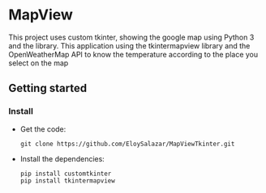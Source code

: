 # MapView
This project uses custom tkinter, showing the google map using Python 3 and the library.
This application using the tkintermapview library and the OpenWeatherMap API to know the temperature according to the place you select on the map
## Getting started
### Install
- Get the code:

    ```
    git clone https://github.com/EloySalazar/MapViewTkinter.git
    ```
- Install the dependencies:
    ```
    pip install customtkinter
    pip install tkintermapview
    ```
